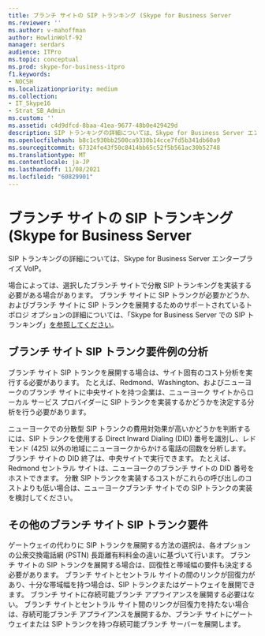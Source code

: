```yaml
---
title: ブランチ サイトの SIP トランキング (Skype for Business Server
ms.reviewer: ''
ms.author: v-mahoffman
author: HowlinWolf-92
manager: serdars
audience: ITPro
ms.topic: conceptual
ms.prod: skype-for-business-itpro
f1.keywords:
- NOCSH
ms.localizationpriority: medium
ms.collection:
- IT_Skype16
- Strat_SB_Admin
ms.custom: ''
ms.assetid: c4d9dfcd-8baa-41ea-9677-48b0e429429d
description: SIP トランキングの詳細については、Skype for Business Server エンタープライズ VoIP。
ms.openlocfilehash: b8c1c930bb2500ca9330b14cce7fd5b341db60a9
ms.sourcegitcommit: 67324fe43f50c8414bb65c52f5b561ac30b52748
ms.translationtype: MT
ms.contentlocale: ja-JP
ms.lasthandoff: 11/08/2021
ms.locfileid: "60829901"
---
```

# <a name="branch-site-sip-trunking-in-skype-for-business-server"></a>ブランチ サイトの SIP トランキング (Skype for Business Server
 
SIP トランキングの詳細については、Skype for Business Server エンタープライズ VoIP。
  
場合によっては、選択したブランチ サイトで分散 SIP トランキングを実装する必要がある場合があります。 ブランチ サイトに SIP トランクが必要かどうか、およびブランチ サイトに SIP トランクを展開するためのサポートされているトポロジ オプションの詳細については、「Skype for Business Server での SIP トランキング」[を参照してください](sip-trunking.md)。
  
## <a name="example-branch-site-sip-trunk-requirements-analysis"></a>ブランチ サイト SIP トランク要件例の分析

ブランチ サイト SIP トランクを展開する場合は、サイト固有のコスト分析を実行する必要があります。 たとえば、Redmond、Washington、およびニューヨークのブランチ サイトに中央サイトを持つ企業は、ニューヨーク サイトからローカル サービス プロバイダーに SIP トランクを実装するかどうかを決定する分析を行う必要があります。
  
ニューヨークでの分散型 SIP トランクの費用対効果が高いかどうかを判断するには、SIP トランクを使用する Direct Inward Dialing (DID) 番号を識別し、レドモンド (425) 以外の地域にニューヨークからかける電話の回数を分析します。 ブランチ サイトの DID 終了は、中央サイトで実行できます。 たとえば、Redmond セントラル サイトは、ニューヨークのブランチ サイトの DID 番号をホストできます。 分散 SIP トランクを実装するコストがこれらの呼び出しのコストよりも低い場合は、ニューヨークブランチ サイトでの SIP トランクの実装を検討してください。 
  
## <a name="other-branch-site-sip-trunk-requirements"></a>その他のブランチ サイト SIP トランク要件

ゲートウェイの代わりに SIP トランクを展開する方法の選択は、各オプションの公衆交換電話網 (PSTN) 長距離有料料金の違いに基づいて行います。 ブランチ サイトの SIP トランクを展開する場合は、回復性と帯域幅の要件も決定する必要があります。 ブランチ サイトとセントラル サイトの間のリンクが回復力があり、十分な帯域幅を持つ場合は、SIP トランクまたはゲートウェイを展開できます。 ブランチ サイトに存続可能ブランチ アプライアンスを展開する必要はない。 ブランチ サイトとセントラル サイト間のリンクが回復力を持たない場合は、存続可能ブランチ アプライアンスを展開するか、ブランチ サイトにゲートウェイまたは SIP トランクを持つ存続可能ブランチ サーバーを展開します。 
  

